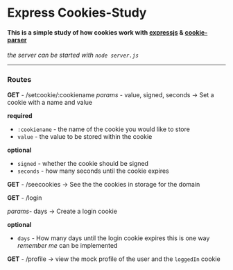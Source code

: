# Express Cookies-Study
#### This is a simple study of how cookies work with [expressjs](https://expressjs.com/) & [cookie-parser](https://www.npmjs.com/package/cookie-parser)
*the server can be started with `node server.js`*

---

### Routes
**GET** - /setcookie/:cookiename
*params* - value, signed, seconds
-> Set a cookie with a name and value

**required**
- `:cookiename` - the name of the cookie you would like to store
- `value` - the value to be stored within the cookie

**optional**
- `signed` - whether the cookie should be signed
- `seconds` - how many seconds until the cookie expires

**GET** - /seecookies
-> See the the cookies in storage for the domain

**GET** - /login

*params*- days
-> Create a login cookie

**optional**
- `days` - How many days until the login cookie expires
this is one way *remember me* can be implemented

**GET** - /profile
-> view the mock profile of the user and the `loggedIn` cookie



